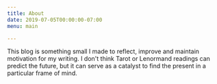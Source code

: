 ```yaml
---
title: About
date: 2019-07-05T00:00:00-07:00
menu: main

---
```

This blog is something small I made to reflect, improve and maintain motivation for my writing. I don't think Tarot or Lenormand readings can predict the future, but it can serve as a catalyst to find the present in a particular frame of mind.